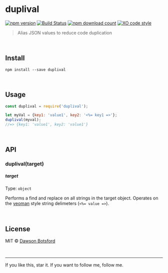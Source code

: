 # duplival
[![npm version](https://img.shields.io/npm/v/duplival.svg)](https://www.npmjs.com/package/duplival)
[![Build Status](https://travis-ci.org/dawsonbotsford/duplival.svg?branch=master)](https://travis-ci.org/dawsonbotsford/duplival)
[![npm download count](http://img.shields.io/npm/dm/duplival.svg?style=flat)](http://npmjs.org/duplival)
[![XO code style](https://img.shields.io/badge/code_style-XO-5ed9c7.svg)](https://github.com/sindresorhus/xo)

> Alias JSON values to reduce code duplication

<br>



## Install

```
npm install --save duplival
```


<br>

## Usage

```js
const duplival = require('duplival');

let myVal = {key1: 'value1', key2: '<%= key1 =>'};
duplival(myval);
//=> {key1: 'value1', key2: 'value1'}
```

<br>

## API

### duplival(target)

##### target

Type: `object`

Performs a find and replace on all strings in the target object. Operates on the [yeoman](https://github.com/yeoman/yeoman) style string delimeters (`<%= value =>`).

<br>

## License

MIT © [Dawson Botsford](http://dawsonbotsford.com)

<br>

---
If you like this, star it. If you want to follow me, follow me.
